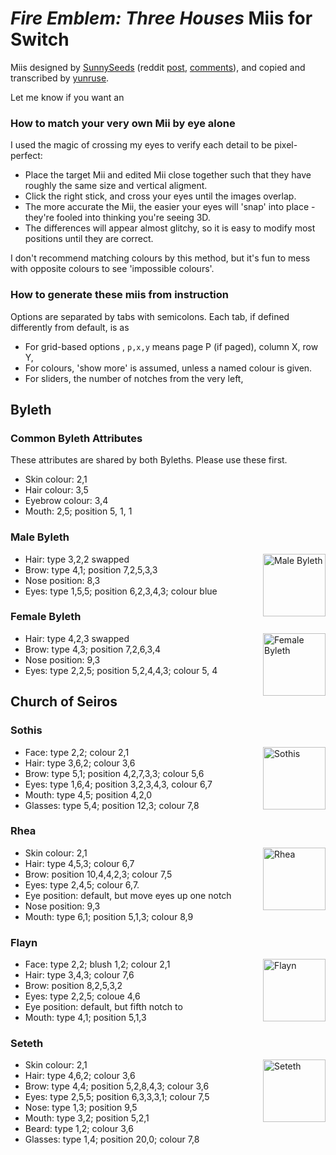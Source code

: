 # *Fire Emblem: Three Houses* Miis for Switch

Miis designed by [SunnySeeds] (reddit [post], [comments]), and copied and transcribed by [yunruse].

Let me know if you want an

[SunnySeeds]: https://reddit.com/u/sunnyseeds
[yunruse]: https://reddit.com/u/yunruse
[post]: https://imgur.com/gallery/1w0Wmm0
[comments]: https://www.reddit.com/r/fireemblem/comments/d1huf4
  
### How to match your very own Mii by eye alone

I used the magic of crossing my eyes to verify each detail to be pixel-perfect:

  - Place the target Mii and edited Mii close together such that they have roughly the same size and vertical aligment.
  - Click the right stick, and cross your eyes until the images overlap.
  - The more accurate the Mii, the easier your eyes will 'snap' into place - they're fooled into thinking you're seeing 3D.
  - The differences will appear almost glitchy, so it is easy to modify most positions until they are correct.

I don't recommend matching colours by this method, but it's fun to mess with opposite colours to see 'impossible colours'.

### How to generate these miis from instruction

Options are separated by tabs with semicolons. Each tab, if defined differently from default, is as

  - For grid-based options , `p,x,y` means page P (if paged), column X, row Y,
  - For colours, 'show more' is assumed, unless a named colour is given.
  - For sliders, the number of notches from the very left,



## Byleth

### Common Byleth Attributes

These attributes are shared by both Byleths. Please use these first.

  - Skin colour: 2,1
  - Hair colour: 3,5
  - Eyebrow colour: 3,4
  - Mouth: 2,5; position 5, 1, 1

### Male Byleth

<img src="https://i.imgur.com/UDU7JHd.jpg" alt="Male Byleth" width=100 align=right />

  - Hair: type 3,2,2 swapped
  - Brow: type 4,1; position 7,2,5,3,3
  - Nose position: 8,3
  - Eyes: type 1,5,5; position 6,2,3,4,3; colour blue

### Female Byleth

<img src="https://i.imgur.com/QR1eMtk.jpg" alt="Female Byleth" width=100 align=right />

  - Hair: type 4,2,3 swapped
  - Brow: type 4,3; position 7,2,6,3,4
  - Nose position: 9,3
  - Eyes: type 2,2,5; position 5,2,4,4,3; colour 5, 4

## Church of Seiros

### Sothis

<img src="https://i.imgur.com/vlyVM5e.jpg" alt="Sothis" width=100 align=right />

  - Face: type 2,2; colour 2,1
  - Hair: type 3,6,2; colour 3,6
  - Brow: type 5,1; position 4,2,7,3,3; colour 5,6
  - Eyes: type 1,6,4; position 3,2,3,4,3, colour 6,7
  - Mouth: type 4,5; position 4,2,0
  - Glasses: type 5,4; position 12,3; colour 7,8

### Rhea

<img src="https://i.imgur.com/V6cOHOw.jpg" alt="Rhea" width=100 align=right />

  - Skin colour: 2,1
  - Hair: type 4,5,3; colour 6,7
  - Brow: position 10,4,4,2,3; colour 7,5
  - Eyes: type 2,4,5; colour 6,7.
  - Eye position: default, but move eyes up one notch
  - Nose position: 9,3
  - Mouth: type 6,1; position 5,1,3; colour 8,9

### Flayn

<img src="https://i.imgur.com/Qaviupw.jpg" alt="Flayn" width=100 align=right />

  - Face: type 2,2; blush 1,2; colour 2,1
  - Hair: type 3,4,3; colour 7,6
  - Brow: position 8,2,5,3,2
  - Eyes: type 2,2,5; coloue 4,6
  - Eye position: default, but fifth notch to 
  - Mouth: type 4,1; position 5,1,3

### Seteth

<img src="https://i.imgur.com/foTvXwf.jpg" alt="Seteth" width=100 align=right />

  - Skin colour: 2,1
  - Hair: type 4,6,2; colour 3,6
  - Brow: type 4,4; position 5,2,8,4,3; colour 3,6
  - Eyes: type 2,5,5; position 6,3,3,3,1; colour 7,5
  - Nose: type 1,3; position 9,5
  - Mouth: type 3,2; position 5,2,1
  - Beard: type 1,2; colour 3,6
  - Glasses: type 1,4; position 20,0; colour 7,8
